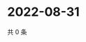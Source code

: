 # 2022-08-31

共 0 条

<!-- BEGIN WEIBO -->
<!-- 最后更新时间 Wed Aug 31 2022 20:35:24 GMT+0800 (China Standard Time) -->

<!-- END WEIBO -->
